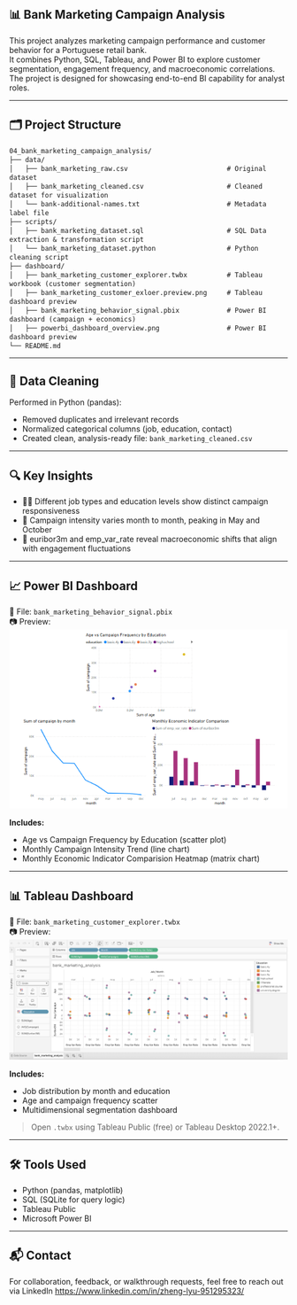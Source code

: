 ## 📊 Bank Marketing Campaign Analysis

This project analyzes marketing campaign performance and customer behavior for a Portuguese retail bank.  
It combines Python, SQL, Tableau, and Power BI to explore customer segmentation, engagement frequency, and macroeconomic correlations. The project is designed for showcasing end-to-end BI capability for analyst roles.

---

## 🗂️ Project Structure

```
04_bank_marketing_campaign_analysis/
├── data/
│   ├── bank_marketing_raw.csv                         # Original dataset
│   ├── bank_marketing_cleaned.csv                     # Cleaned dataset for visualization
│   └── bank-additional-names.txt                      # Metadata label file
├── scripts/
│   ├── bank_marketing_dataset.sql                     # SQL Data extraction & transformation script
│   └── bank_marketing_dataset.python                  # Python cleaning script
├── dashboard/
│   ├── bank_marketing_customer_explorer.twbx          # Tableau workbook (customer segmentation)
│   ├── bank_marketing_customer_exloer.preview.png     # Tableau dashboard preview
│   ├── bank_marketing_behavior_signal.pbix            # Power BI dashboard (campaign + economics)
│   ├── powerbi_dashboard_overview.png                 # Power BI dashboard preview
└── README.md
```

---

## 🧹 Data Cleaning

Performed in Python (pandas):

- Removed duplicates and irrelevant records
- Normalized categorical columns (job, education, contact)
- Created clean, analysis-ready file: `bank_marketing_cleaned.csv`

---

## 🔍 Key Insights

- 🧑‍💼 Different job types and education levels show distinct campaign responsiveness
- 📆 Campaign intensity varies month to month, peaking in May and October
- 💸 euribor3m and emp_var_rate reveal macroeconomic shifts that align with engagement fluctuations

---

## 📈 Power BI Dashboard

📁 File: `bank_marketing_behavior_signal.pbix`  
📷 Preview:  
![Power BI Dashboard Preview](powerbi_dashboard_overview.png)

**Includes:**

- Age vs Campaign Frequency by Education (scatter plot)
- Monthly Campaign Intensity Trend (line chart)
- Monthly Economic Indicator Comparision Heatmap (matrix chart)

---

## 📊 Tableau Dashboard

📁 File: `bank_marketing_customer_explorer.twbx`  
📷 Preview:  
![Tableau Dashboard Preview](bank_marketing_customer_exloer.preview.png)

**Includes:**

- Job distribution by month and education
- Age and campaign frequency scatter
- Multidimensional segmentation dashboard

> Open `.twbx` using Tableau Public (free) or Tableau Desktop 2022.1+.

---

## 🛠️ Tools Used

- Python (pandas, matplotlib)
- SQL (SQLite for query logic)
- Tableau Public
- Microsoft Power BI

---

## 📬 Contact

For collaboration, feedback, or walkthrough requests, feel free to reach out via LinkedIn https://www.linkedin.com/in/zheng-lyu-951295323/
